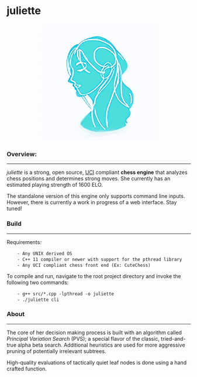 # juliette

<p align="center">
<img src="https://github.com/alantao912/juliette/blob/main/juliette-logo.png" style="width:320px;"/>  
</p>

### Overview:   
---
*juliette* is a strong, open source, [UCI](https://wbec-ridderkerk.nl/html/UCIProtocol.html) compliant **chess engine** that analyzes chess positions and determines strong moves. She currently has an estimated playing strength of 1600 ELO.  

The standalone version of this engine only supports command line inputs. However, there is currently a work in progress of a web interface. Stay tuned!

### Build
---
Requirements:

```
    - Any UNIX derived OS
    - C++ 11 compiler or newer with support for the pthread library
    - Any UCI compliant chess front end (Ex: CuteChess)
```

To compile and run, navigate to the root project directory and invoke the following two commands:

```    
    - g++ src/*.cpp -lpthread -o juliette
    - ./juliette cli
```

### About
---

The core of her decision making process is built with an algorithm called <i>Principal Variation Search</i> (PVS); a special flavor of the classic, tried-and-true alpha beta search. Additional heuristics are used for more aggressive pruning of potentially irrelevant subtrees.


High-quality evaluations of tactically quiet leaf nodes is done using a hand crafted function.